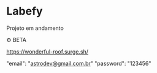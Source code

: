 # Labefy

Projeto em andamento

⚙ BETA

https://wonderful-roof.surge.sh/

"email": "astrodev@gmail.com.br"
"password": "123456"
